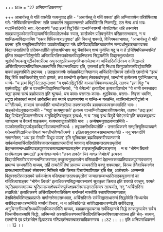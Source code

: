 +++
title = "27 अनियमाधिकरणम्"

+++
आचार्यस्तु ते गतिं वक्त्तेति गत्यनुवाद इति - "अचार्यस्तु ते गतिं वक्त्ता' इति अग्निवाक्येन परिशेषिताया गतेः "तेर्चिषमभिसन्मविन्त' सति यत्कार्तनं तदुपासनान्तरे अचिर्रादिगति निरुणद्धि, उत नेत्य अयं भावः यद्यर्चिरादिगतिः सवर्ेराधारणी "तद्य इत्थं विदु'रिति पञ्चाग्निवाथ्यौ नोपदिश्येतः तर्हि तस्यामेव शाखायामुपकोसलविद्यायामर्चिरादिपाठोऽनर्थक स्यात्, शाखैक्येन प्रतिपत्तृभेदेन परिहारसम्भावात्, न च शाण्डिल्याविद्यायामिव "एकत्र विधिरन्यत्राऽनुवादः' इति नियन्तुं शक्यते, विनिगमकाभावात्, "आचार्यस्तु ते गतिं वक्त्ता' इति गत्युक्त्तिपरिशेषेण उपकोलविद्यायां गतेः प्रतिषिपादयिषितत्वावगमेन स्त्ग्यर्थानुवादत्वाभावाच्च विद्यान्तरप्रतिपत्तिं प्रतिबन्धातीति पूर्वपक्ष्यभिभावः यदु चैवास्मिन् शव्यं कुर्वन्ति यदु च न ते ऽर्चिषिमभिसम्भवन्ति' इतित शब्दहनादिवैगुण्येपि अचिरादिगतिरुपकोसलविद्यानिष्ठस्य सिद्धयतीति विद्यास्तुत्यर्थतया श्रुतोपनिषत्कसूत्रटीकोक्तरीत्या अपुनरावृऽत्तिरूपगुणविधानामेतया वा अर्चिरादिकीर्तनस्य न विद्यान्तरे अर्चिरादिगत्यवगतिप्रतिबन्धकत्वमिति सिथान्त्यभिप्राय इति, एतत्सर्वं हृदि निधाय किमुपकोसलविद्योयामिति वाक्यं प्रयुक्त्तमिति द्रष्टव्यम् । उदाहृतवाक्यैः सर्वब्रह्मविद्यानिष्ठानाम् अर्चिरादिगतिमत्त्वं दर्शयति छान्दोग्ये "इत्थं विदु'रिति क्कचित्कोशेषु पाठो दृश्यते, तत्र छान्दोग्ये इत्येतत् लेखकदोषकृतं, छान्दोग्ये इत्येतस्य पूर्वान्वितत्वात्, भाष्ये- "य इत्थं विदु'रितं;तदुपलक्षणं "य एवमेतद्विदु'रिति वाजसनेयिवाक्यस्याऽपि, ततश्च "इत्तं विदुः "य एवमेताद्विदुः' इति च पञ्चाग्निविद्यानिष्ठानित्यर्थः, "ये चेमेऽन्ये' इत्यादिना इत्यत्रादिशब्देन "ये चामी वनस्थादयः श्रद्धां कृत्वा सत्यं ब्रह्मोपासत इति श्रुत्यर्थः, यत्र कामाः परागताः कामाः- क्षुद्रविषयाः, परागाः- निवृत्ता भवन्ति, तद्व्रह्म लोकाख्यं स्थानं आरोहन्ति तत्र स्थाने दाक्षणमार्गगा न यान्ति-न गच्छन्ति, तपस्विनोऽप्यविद्वांसो न यान्तिीत्यर्थः, शाब्दत्वं सम्भवदिति भाष्योक्तरीत्या तपश्शब्दस्यैव ब्रह्मवाचकत्वसम्भवादिति भावः । सङ्कोचोऽनुवादत्वञ्चेति - "श्रद्धां सत्यमुपासते' इत्यस्य पञ्चाग्निविद्यामात्रविषयत्वमेव, ततश्च "तद्य इत्थं विदु'रित्येदनुविजानन्तीत्यत्र अनुविद्येतिवदनुवाद इत्यर्थः, न च "तद्य इत्थं विदुर्ये चेमेऽरण्ये'इति यच्छब्दद्वयस्य चशब्दस्य च वैयर्थ्यं शङ्कयम्, गत्यभावादुपपत्तेरिति भावः । अन्येषामनुवादत्वमात्रमिति - उपकोसलविद्यापर्यङ्कविद्यादिवाक्यानामित्यर्थः । तद्वयक्त्तीभविष्यतीति - उत्तराधिकरणे सम्भृतिश्रुतिव्याख्याने गतेस्सर्वविद्याचिन्तनीयत्वं व्यक्त्तीभविष्यतीत्यर्थः । इतिहासपुराणवचसामप्रमाणतयेति - ननु भवत्पक्षेपि समानमेतत् "अथ इव रोमाणि विधूय पापम्' इति श्रुतिवलात् ब्रह्मविदश्शरीरपातसमये सर्वकर्मक्षयार्चिरादिगतिविरजातरणब्रह्मप्राप्त्यादीनां श्रवणात् वसिष्ठावान्तरतपःप्रभृतीनां देहान्तरसन्बन्धप्रतिपादकपुराणवचसामप्रामाण्यप्रसङ्गेन शङ्कानुत्थितिप्रसङ्गात् । न च "भोगेन त्वितरे क्षपयित्वाऽथ सम्पद्यते' इत्यत्रोक्तन्यायेन "तस्य तावदेव चिरं यावन्न विमोक्ष्ये' इत्यस्य विद्यायोनिशरीरावसानत्वनिराकरणात् तच्छ्रुत्यनुग्रहसत्वेन वसिष्ठादीनां देहान्तरसत्वप्रतिपादकपुराणवचसाम् प्रामाण्यं सम्भवतीति वाच्यम्, तर्हि तन्मतेपि तेषां प्रामाण्यं सम्भवतीति वक्त्तुं शक्यत्वात्, किञ्च तेनैवाधिकरणेन प्रारब्धानाशाविकत्वे संसारस्य निश्चिते सति किमत्र विचार्यमवशिष्यत इति चेत्, अत्रोच्यते- अस्मन्मते विदुषश्शरीरपातसमये सर्वकर्मक्षय वसिष्ठावान्तरतपःप्रभृतीनां जन्मान्रसम्बन्धप्रतिपादकपुराणानां का गतिरित्याशङ्क्य "भोगेन त्वितरे' इत्यधिकरणसिद्धन्यायस्मारणं सूत्रकृता क्रियत इति शक्यते वक्त्तुम्, परमते स्मृतिप्रमाणमवलम्व्य श्रुतिप्रामाण्याक्षेपपर्यन्तपूर्वपक्षप्रवर्तनमसङ्गतमित्यत्र तात्पर्यात्, ननु "अर्चिरादिना तत्प्रथितेः' इत्यधिकरणे अर्चिरादिमार्गव्यतिरेकेण मार्गान्तरं नास्तीति स्थापयिष्यमाणत्वात् देशविशेषविशिष्टब्रह्मप्राप्तेः मार्गान्तरेणाऽसम्भवात्, अर्चिरादिगतेः सर्वविद्यासाधारण्यं सिद्धमेवेति सिध्यत्येव सर्वविद्यासाधारण्यमिति व्यर्थोयं विचारः, न च अर्चिरादिगतेः सर्वविद्यासाधारण्येऽपि सर्वविद्यासु अनुचिन्तनीयत्वसिध्यर्थमिदमधिकरणमिति वाच्यम्, ब्रह्मप्राप्त्युपायतया सर्वविद्यान्वये सिद्धे तत्क्रतुन्यायेन सर्वत्र चिन्तनीयत्वस्यापि सिद्धेः, अस्मिन्मते अस्याधिकरणस्यार्चिरादिगतिचिन्तनविषयत्वाभावाच्च इति चेत्- सत्यम्, छान्दोग्ये एव प्रदेशभेदेन द्विःपाठस्य गतिप्रदर्शनपरत्वादस्यादिकरणस्य ।।32।। ।। इति अनियमाधिकरणं ।। 13 ।।